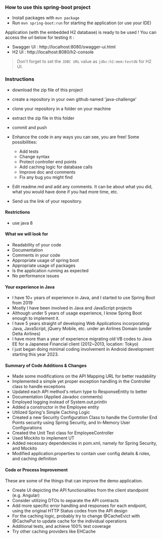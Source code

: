 ### How to use this spring-boot project

- Install packages with `mvn package`
- Run `mvn spring-boot:run` for starting the application (or use your IDE)

Application (with the embedded H2 database) is ready to be used ! You can access the url below for testing it :

- Swagger UI : http://localhost:8080/swagger-ui.html
- H2 UI : http://localhost:8080/h2-console

> Don't forget to set the `JDBC URL` value as `jdbc:h2:mem:testdb` for H2 UI.



### Instructions
- download the zip file of this project
- create a repository in your own github named 'java-challenge'
- clone your repository in a folder on your machine
- extract the zip file in this folder
- commit and push

- Enhance the code in any ways you can see, you are free! Some possibilities:
  - Add tests
  - Change syntax
  - Protect controller end points
  - Add caching logic for database calls
  - Improve doc and comments
  - Fix any bug you might find
- Edit readme.md and add any comments. It can be about what you did, what you would have done if you had more time, etc.
- Send us the link of your repository.

#### Restrictions
- use java 8


#### What we will look for
- Readability of your code
- Documentation
- Comments in your code 
- Appropriate usage of spring boot
- Appropriate usage of packages
- Is the application running as expected
- No performance issues

#### Your experience in Java
- I have 10+ years of experience in Java, and I started to use Spring Boot from 2019
- Mostly I have been involved in Java and JavaScript projects
- Although under 5 years of usage experience, I know Spring Boot enough to implement it.
- I have 5 years straight of developing Web Applications incorporating Java, JavaScript, jQuery Mobile, etc. under an Airlines Domain (under Delta Airlines)
- I have more than a year of experience migrating old VB codes to Java EE for a Japanese Financial client (2012~2013, location: Tokyo) 
- I just began doing minimal coding involvement in Android development starting this year 2023.


#### Summary of Code Additions & Changes
- Made some modifications on the API Mapping URL for better readability
- Implemented a simple yet proper exception handling in the Controller class to handle exceptions
- Updated each API method's return type to ResponseEntity to better 
- Documentation (Applied Javadoc comments)
- Employed logging instead of System.out.println
- Added a constructor in the Employee entity
- Utilized Spring's Simple Caching Logic
- Created a new Security Configuration Class to handle the Controller End Points security using Spring Security, and In-Memory User Configurations
- Created the Unit Test class for EmployeeController
- Used Mockito to implement UT
- Added necessary dependencies in pom.xml, namely for Spring Security, and Mockito
- Modified application.properties to contain user config details & roles, and caching definition


#### Code or Process Improvement
These are some of the things that can improve the demo application.
- Create UI depicting the API functionalities from the client standpoint (e.g. Angular)
- Consider utilizing DTOs to separate the API contracts
- Add more specific error handling and responses for each endpoint, using the original HTTP Status codes from the API design 
- For the caching logic, probably try to change @CacheEvict with @CachePut to update cache for the individual operations
- Additional tests, and achieve 100% test coverage
- Try other caching providers like EHCache